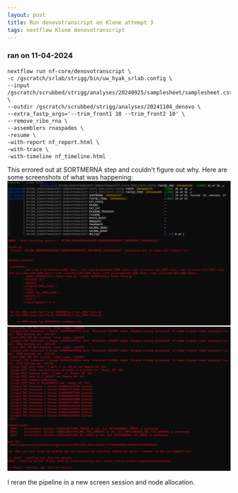 ```yaml
---
layout: post
title: Run denovotranscript on Klone attempt 3
tags: nextflow Klone denovotranscript
---
```


### ran on 11-04-2024
```
nextflow run nf-core/denovotranscript \
-c /gscratch/srlab/strigg/bin/uw_hyak_srlab.config \
--input /gscratch/scrubbed/strigg/analyses/20240925/samplesheet/samplesheet.csv \
--outdir /gscratch/scrubbed/strigg/analyses/20241104_denovo \
--extra_fastp_args='--trim_front1 10 --trim_front2 10' \
--remove_ribo_rna \
--assemblers rnaspades \
-resume \
-with-report nf_report.html \
-with-trace \
-with-timeline nf_timeline.html
```

This errored out at SORTMERNA step and couldn't figure out why. Here are some screenshots of what was happening:
[![](https://github.com/Resilience-Biomarkers-for-Aquaculture/Cgigas_denovotranscript/blob/main/analyses/20241104/Screenshot%202024-11-04%20150221.png)](https://github.com/Resilience-Biomarkers-for-Aquaculture/Cgigas_denovotranscript/blob/main/analyses/20241104/Screenshot%202024-11-04%20150221.png)
[![](https://github.com/Resilience-Biomarkers-for-Aquaculture/Cgigas_denovotranscript/blob/main/analyses/20241104/Screenshot%202024-11-04%20150236.png)](https://github.com/Resilience-Biomarkers-for-Aquaculture/Cgigas_denovotranscript/blob/main/analyses/20241104/Screenshot%202024-11-04%20150236.png)


I reran the pipeline in a new screen session and node allocation.
